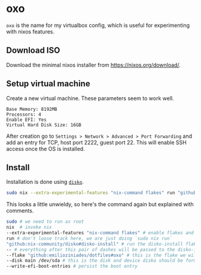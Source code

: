 # oxo

`oxo` is the name for my virtualbox config, which is useful for experimenting with nixos features.

## Download ISO

Download the minimal nixos installer from <https://nixos.org/download/>.

## Setup virtual machine

Create a new virtual machine.
These parameters seem to work well.

```
Base Memory: 8192MB
Processors: 4
Enable EFI: Yes
Virtual Hard Disk Size: 16GB
```

After creation go to `Settings > Network > Advanced > Port Forwarding` and add an entry for TCP, host port 2222, guest port 22.
This will enable SSH access once the OS is installed.

## Install

Installation is done using [`disko`](https://github.com/nix-community/disko).

```bash
sudo nix --extra-experimental-features "nix-command flakes" run "github:nix-community/disko#disko-install" -- --flake "github:emilioziniades/dotfiles#oxo" --disk main /dev/sda --write-efi-boot-entries
```

This looks a little unwieldy, so here's the command again but explained with comments.

```bash
sudo # we need to run as root
nix  # invoke nix
--extra-experimental-features "nix-command flakes" # enable flakes and commands like `nix run` which are still considered "experimental"
run # don't loose track here, we are just doing `sudo nix run`
"github:nix-community/disko#disko-install" # run the disko-install flake output from the disko repository
-- # everything after this pair of dashes will be passed to the disko-install script
--flake "github:emilioziniades/dotfiles#oxo" # this is the flake we will use to install the system
--disk main /dev/sda # this is the disk and device disko should be formatting and partitioning
--write-efi-boot-entries # persist the boot entry
```
